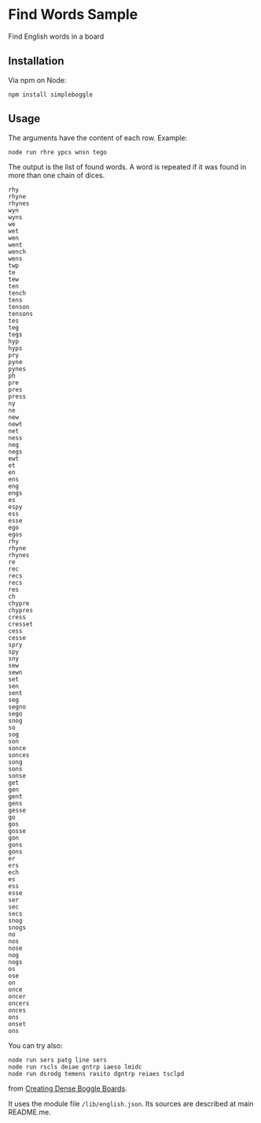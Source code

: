 # Find Words Sample

Find English words in a board

## Installation

Via npm on Node:

```
npm install simpleboggle
```

## Usage

The arguments have the content of each row. Example:
```
node run rhre ypcs wnsn tego
```
The output is the list of found words. A word is repeated if it was found in more than one chain of dices.
```
rhy
rhyne
rhynes
wyn
wyns
we
wet
wen
went
wench
wens
twp
te
tew
ten
tench
tens
tenson
tensons
tes
teg
tegs
hyp
hyps
pry
pyne
pynes
ph
pre
pres
press
ny
ne
new
newt
net
ness
neg
negs
ewt
et
en
ens
eng
engs
es
espy
ess
esse
ego
egos
rhy
rhyne
rhynes
re
rec
recs
recs
res
ch
chypre
chypres
cress
cresset
cess
cesse
spry
spy
sny
sew
sewn
set
sen
sent
seg
segno
sego
snog
so
sog
son
sonce
sonces
song
sons
sonse
get
gen
gent
gens
gesse
go
gos
gosse
gon
gons
gons
er
ers
ech
es
ess
esse
ser
sec
secs
snog
snogs
no
nos
nose
nog
nogs
os
ose
on
once
oncer
oncers
onces
ons
onset
ons
```
You can try also:
```
node run sers patg line sers
node run rscls deiae gntrp iaeso lmidc
node run dsrodg temens rasito dgntrp reiaes tsclpd
```
from [Creating Dense Boggle Boards](http://ai.stanford.edu/~chuongdo/boggle/index.html).

It uses the module file `/lib/english.json`. Its sources are described at main README.me.

